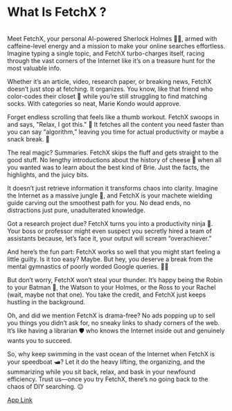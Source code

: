 <h1> What Is FetchX ? </h1> 
<br>
Meet FetchX, your personal AI-powered Sherlock Holmes 🕵️‍♂️, armed with caffeine-level energy and a mission to make your online searches effortless. Imagine typing a single topic, and FetchX turbo-charges itself, racing through the vast corners of the Internet like it’s on a treasure hunt for the most valuable info.

Whether it’s an article, video, research paper, or breaking news, FetchX doesn’t just stop at fetching. It organizes. You know, like that friend who color-codes their closet 🎨 while you’re still struggling to find matching socks. With categories so neat, Marie Kondo would approve.

Forget endless scrolling that feels like a thumb workout. FetchX swoops in and says, "Relax, I got this." 💪 It fetches all the content you need faster than you can say “algorithm,” leaving you time for actual productivity or maybe a snack break. 🥪

The real magic? Summaries. FetchX skips the fluff and gets straight to the good stuff. No lengthy introductions about the history of cheese 🧀 when all you wanted was to learn about the best kind of Brie. Just the facts, the highlights, and the juicy bits.

It doesn’t just retrieve information it transforms chaos into clarity. Imagine the Internet as a massive jungle 🌴, and FetchX is your machete wielding guide carving out the smoothest path for you. No dead ends, no distractions just pure, unadulterated knowledge.

Got a research project due? FetchX turns you into a productivity ninja 🥷. Your boss or professor might even suspect you secretly hired a team of assistants because, let’s face it, your output will scream “overachiever.”

And here’s the fun part: FetchX works so well that you might start feeling a little guilty. Is it too easy? Maybe. But hey, you deserve a break from the mental gymnastics of poorly worded Google queries. 🤷‍♂️

But don’t worry, FetchX won’t steal your thunder. It’s happy being the Robin to your Batman 🦇, the Watson to your Holmes, or the Ross to your Rachel (wait, maybe not that one). You take the credit, and FetchX just keeps hustling in the background.

Oh, and did we mention FetchX is drama-free? No ads popping up to sell you things you didn’t ask for, no sneaky links to shady corners of the web. It’s like having a librarian 🛡️ who knows the Internet inside out and genuinely wants you to succeed.

So, why keep swimming in the vast ocean of the Internet when FetchX is your speedboat 🛥️? Let it do the heavy lifting, the organizing, and the summarizing while you sit back, relax, and bask in your newfound efficiency. Trust us—once you try FetchX, there’s no going back to the chaos of DIY searching. 😉

<a href="https://partyrock.aws/u/akibsayyed/MMuqzTMQU/FetchX%3A-Your-Comprehensive-AI-Powered-Research-Hub"> App Link </a>
